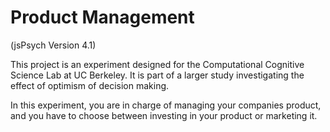 Product Management
==================

(jsPsych Version 4.1)  

This project is an experiment designed for the Computational Cognitive Science Lab at UC Berkeley. It is part of a larger study investigating the effect of optimism of decision making.  

In this experiment, you are in charge of managing your companies product, and you have to choose between investing in your product or marketing it.  